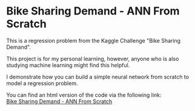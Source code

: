 # Bike Sharing Demand - ANN From Scratch

This is a regression problem from the Kaggle Challenge "Bike Sharing Demand".

This project is for my personal learning, however, anyone who is also studying machine learning might find this helpful.

I demonstrate how you can build a simple neural network from scratch to model a regression problem.

You can find an html version of the code via the following link: \
[Bike Sharing Demand - ANN From Scratch](https://vincentole.github.io/bike_sharing_demand_ann_from_scratch/)
